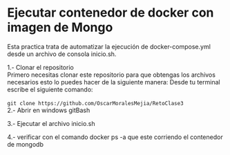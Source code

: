 # Ejecutar contenedor de docker con imagen de Mongo 
Esta practica trata de automatizar la ejecución de docker-compose.yml desde un archivo de consola inicio.sh.


1.- Clonar el repositorio  
    Primero necesitas clonar este repositorio para que obtengas los archivos necesarios esto lo puedes hacer de la siguiente manera:
    Desde tu terminal escribe el siguiente comando:<br>    
    ```
    git clone https://github.com/OscarMoralesMejia/RetoClase3
    ```  <br>
2.- Abrir en windows gitBash

3.- Ejecutar el archivo inicio.sh

4.- verificar con el comando docker ps -a que este corriendo el contenedor de mongodb

